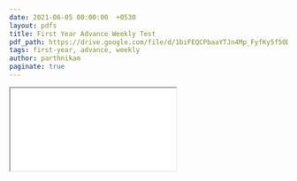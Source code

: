 ```yaml
---
date: 2021-06-05 00:00:00  +0530
layout: pdfs
title: First Year Advance Weekly Test
pdf_path: https://drive.google.com/file/d/1biFEQCPbaaYTJn4Mp_FyfKy5f5ODztWp/view?usp=drive_link
tags: first-year, advance, weekly
author: parthnikam
paginate: true
---
```


<iframe class="embed-pdf" src="{{ page.pdf_path }}#toolbar=0" seamless="seamless" scrolling="no" style="overflow:hidden"></iframe>
